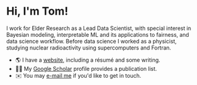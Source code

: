 # Hi, I'm Tom!

I work for Elder Research as a Lead Data Scientist, with special
interest in Bayesian modeling, interpretable ML and its
applications to fairness, and data science workflow. Before data
science I worked as a physicist, studying nuclear radioactivity
using supercomputers and Fortran.

- 🌎 I have a [website][], including a résumé and some writing.
- 👨‍🎓 My [Google Scholar][] profile provides a publication list.
- ✉️ You may [e-mail me][] if you'd like to get in touch.

[Website]: https://tshafer.com
[Google Scholar]: https://scholar.google.com/citations?user=aRIjsEQAAAAJ&hl=en
[E-mail me]: mailto:contact@tshafer.com
